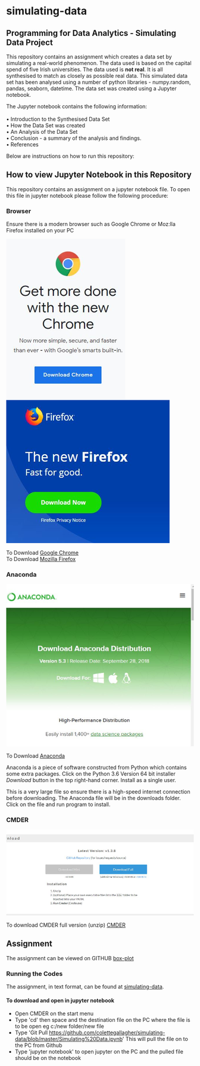 # simulating-data
## Programming for Data Analytics - Simulating Data Project

This repository contains an assignment which creates a data set by simulating a real-world phenomenon.  The data used is based on the capital spend of five Irish universities.  The data used is **not real**.  It is all synthesised to match as closely as possible real data.  This simulated data set has been analysed using a number of python libraries - numpy.random, pandas, seaborn, datetime.  The data set was created using a Jupyter notebook.

The Jupyter notebook contains the following information:<br>
<br>
• Introduction to the Synthesised Data Set<br>
• How the Data Set was created<br>
• An Analysis of the Data Set<br>
• Conclusion - a summary of the analysis and findings. <br>
• References

Below are instructions on how to run this repository:

## How to view Jupyter Notebook in this Repository

This repository contains an assignment on a jupyter notebook file.  To open this file in jupyter notebook please follow the following procedure:

### Browser

Ensure there is a modern browser such as Google Chrome or Moz:lla Firefox installed on your PC

![Google Chrome](https://github.com/colettegallagher/anscombes/blob/master/chrome.JPG)      ![Moz:lla Firefox](https://github.com/colettegallagher/anscombes/blob/master/firefox.JPG)

To Download [Google Chrome](https://www.google.com/chrome/?brand=CHBD&gclid=EAIaIQobChMI5-T3xezM3gIVRvlRCh2tCwnZEAAYASAAEgLANvD_BwE&gclsrc=aw.ds)<br>
To Download [Mozilla Firefox](https://www.mozilla.org/en-US/firefox/new/)

### Anaconda

![Anaconda](https://github.com/colettegallagher/anscombes/blob/master/anaconda.JPG)

To Download [Anaconda](https://www.anaconda.com/download/)

Anaconda is a piece of software constructed from Python which contains some extra packages.
Click on the Python 3.6 Version 64 bit installer *Download* button in the top right-hand corner.  Install as a single user.

This is a very large file so ensure there is a high-speed internet connection before downloading.
The Anaconda file will be in the downloads folder.  Click on the file and run program to install.

### CMDER

![CMDER](https://github.com/colettegallagher/anscombes/blob/master/cmder.JPG)

To download CMDER full version (unzip) [CMDER](http://cmder.net/)

## Assignment

The assignment can be viewed on GITHUB [box-plot](https://github.com/colettegallagher/simulating-data/blob/master/Simulating%20Data.ipynb)

### Running the Codes

The assignment, in text format, can be found at [simulating-data](https://github.com/colettegallagher/simulating-data/blob/master/Simulating%20Data.ipynb).  

#### To download and open in jupyter notebook

 - Open CMDER on the start menu
 - Type 'cd' then space and the destination file on the PC where the file is to be open eg c:/new folder/new file
 - Type 'Git Pull https://github.com/colettegallagher/simulating-data/blob/master/Simulating%20Data.ipynb'
   This will pull the file on to the PC from Github
 - Type 'jupyter notebook' to open jupyter on the PC and the pulled file should be on the notebook
 

